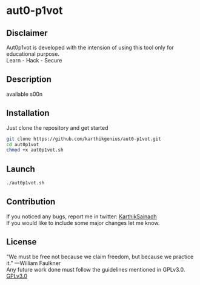 # aut0-p1vot
## Disclaimer
Aut0p1vot is developed with the intension of using this tool only for educational purpose.  
Learn - Hack - Secure

## Description
available s00n

## Installation
Just clone the repository and get started

```bash
git clone https://github.com/karthikgenius/aut0-p1vot.git
cd aut0p1vot
chmod +x aut0p1vot.sh
```
## Launch
```bash
./aut0p1vot.sh
```
## Contribution
If you noticed any bugs, report me in twitter:
[KarthikSainadh](https://twitter.com/Karthikgenius19)  
If you would like to include some major changes let me know.

## License
"We must be free not because we claim freedom, but because we practice it.” —William Faulkner  
Any future work done must follow the guidelines mentioned in GPLv3.0.  
[GPLv3.0](https://choosealicense.com/licenses/gpl-3.0/)

